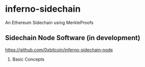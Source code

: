 # inferno-sidechain
An Ethereum Sidechain using MerkleProofs

## Sidechain Node Software (in development)
https://github.com/0xbitcoin/inferno-sidechain-node


1. Basic Concepts


 

